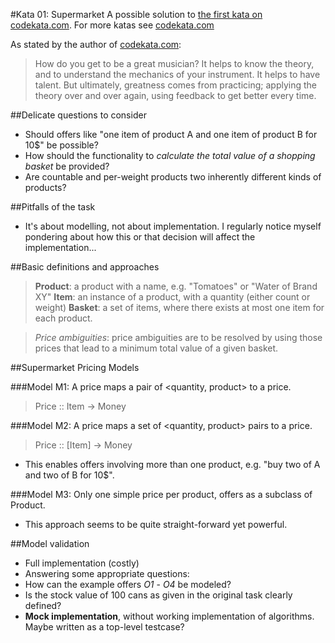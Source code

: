 #Kata 01: Supermarket
A possible solution to [the first kata on codekata.com](http://codekata.com/kata/kata01-supermarket-pricing/).
For more katas see [codekata.com][codekata]

As stated by the author of [codekata.com][codekata]:
> How do you get to be a great musician? It helps to know the theory, and to understand the mechanics of your instrument. It helps to have talent. But ultimately, greatness comes from practicing; applying the theory over and over again, using feedback to get better every time.

##Delicate questions to consider
* Should offers like "one item of product A and one item of product B for 10$" be possible?
* How should the functionality to _calculate the total value of a shopping basket_ be provided?
* Are countable and per-weight products two inherently different kinds of products?

##Pitfalls of the task
* It's about modelling, not about implementation. I regularly notice myself pondering about how this or that decision will affect the implementation...

##Basic definitions and approaches
> **Product**: a product with a name, e.g. "Tomatoes" or "Water of Brand XY"
> **Item**: an instance of a product, with a quantity (either count or weight)
> **Basket**: a set of items, where there exists at most one item for each product.

> _Price ambiguities_: price ambiguities are to be resolved by using those prices that lead to a minimum total value of a given basket.

##Supermarket Pricing Models

###Model M1: A price maps a pair of <quantity, product> to a price.
> Price :: Item -> Money

###Model M2: A price maps a set of <quantity, product> pairs to a price.
> Price :: [Item] -> Money

* This enables offers involving more than one product, e.g. "buy two of A and two of B for 10$".

###Model M3: Only one simple price per product, offers as a subclass of Product.
* This approach seems to be quite straight-forward yet powerful.


##Model validation
* Full implementation (costly)
* Answering some appropriate questions:
 * How can the example offers _O1_ - _O4_ be modeled?
 * Is the stock value of 100 cans as given in the original task clearly defined?
* **Mock implementation**, without working implementation of algorithms. Maybe written as a top-level testcase?

[codekata]: www.codekata.com

